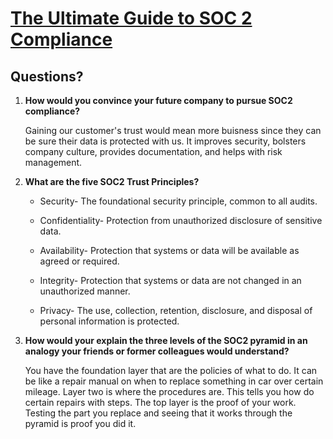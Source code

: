 # [The Ultimate Guide to SOC 2 Compliance](https://www.vendr.com/blog/soc-2-compliance-guide)

## Questions?

1. **How would you convince your future company to pursue SOC2 compliance?**

    Gaining our customer's trust would mean more buisness since they can be sure their data is protected with us. It improves security, bolsters company culture, provides documentation, and helps with risk management.  

2. **What are the five SOC2 Trust Principles?**

    * ‍Security-
The foundational security principle, common to all audits.

    * ‍Confidentiality-
Protection from unauthorized disclosure of sensitive data.

    * ‍Availability-
Protection that systems or data will be available as agreed or required.

    * ‍Integrity-
Protection that systems or data are not changed in an unauthorized manner.

    * ‍Privacy-
The use, collection, retention, disclosure, and disposal of personal information is protected.

3. **How would your explain the three levels of the SOC2 pyramid in an analogy your friends or former colleagues would understand?**

    You have the foundation layer that are the policies of what to do. It can be like a repair manual on when to replace something in car over certain mileage. Layer two is where the procedures are. This tells you how do certain repairs with steps. The top layer is the proof of your work. Testing the part you replace and seeing that it works through the pyramid is proof you did it. 